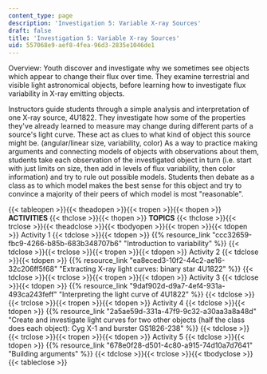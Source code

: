 ```yaml
---
content_type: page
description: 'Investigation 5: Variable X-ray Sources'
draft: false
title: 'Investigation 5: Variable X-ray Sources'
uid: 557068e9-aef8-4fea-96d3-2835e1046de1
---
```

Overview: Youth discover and investigate why we sometimes see objects which appear to change their flux over time. They examine terrestrial and visible light astronomical objects, before learning how to investigate flux variability in X-ray emitting objects.

Instructors guide students through a simple analysis and interpretation of one X-ray source, 4U1822. They investigate how some of the properties they've already learned to measure may change during different parts of a source's light curve. These act as clues to what kind of object this source might be. (angular/linear size, variability, color) As a way to practice making arguments and connecting models of objects with observations about them, students take each observation of the investigated object in turn (i.e. start with just limits on size, then add in levels of flux variability, then color information) and try to rule out possible models. Students then debate as a class as to which model makes the best sense for this object and try to convince a majority of their peers of which model is most "reasonable". 

{{< tableopen >}}{{< theadopen >}}{{< tropen >}}{{< thopen >}}
**ACTIVITIES**
{{< thclose >}}{{< thopen >}}
**TOPICS**
{{< thclose >}}{{< trclose >}}{{< theadclose >}}{{< tbodyopen >}}{{< tropen >}}{{< tdopen >}}
Activity 1
{{< tdclose >}}{{< tdopen >}}
{{% resource_link "ccc32659-fbc9-4266-b85b-683b348707b6" "Introduction to variability" %}}
{{< tdclose >}}{{< trclose >}}{{< tropen >}}{{< tdopen >}}
Activity 2
{{< tdclose >}}{{< tdopen >}}
{{% resource_link "ea8eced3-10f2-44c2-ae16-32c206ff5f68" "Extracting X-ray light curves: binary star 4U1822" %}}
{{< tdclose >}}{{< trclose >}}{{< tropen >}}{{< tdopen >}}
Activity 3
{{< tdclose >}}{{< tdopen >}}
{{% resource_link "9daf902d-d9a7-4ef4-931a-493ca243feff" "Interpreting the light curve of 4U1822" %}}
{{< tdclose >}}{{< trclose >}}{{< tropen >}}{{< tdopen >}}
Activity 4
{{< tdclose >}}{{< tdopen >}}
{{% resource_link "2a5ae59d-331a-47f9-9c32-a30aa3a8a48d" "Create and investigate light curves for two other objects (half the class does each object): Cyg X-1 and burster GS1826-238" %}}
{{< tdclose >}}{{< trclose >}}{{< tropen >}}{{< tdopen >}}
Activity 5
{{< tdclose >}}{{< tdopen >}}
{{% resource_link "678e0f28-d501-4c80-a915-74d10a7d7641" "Building arguments" %}}
{{< tdclose >}}{{< trclose >}}{{< tbodyclose >}}{{< tableclose >}}